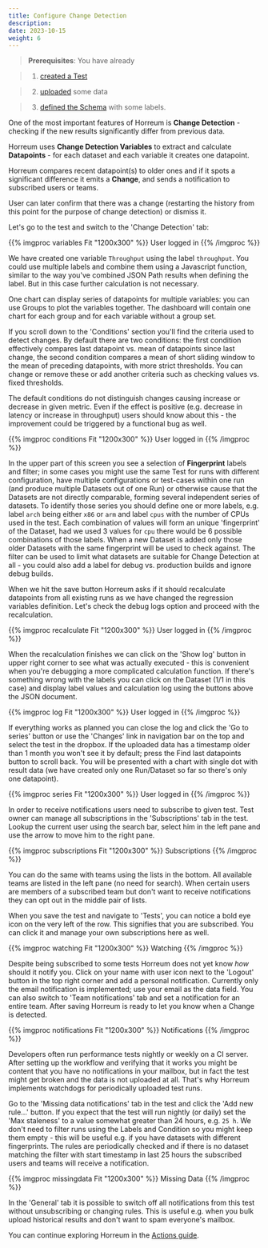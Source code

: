 ```yaml
---
title: Configure Change Detection
description: 
date: 2023-10-15
weight: 6
---
```


> **Prerequisites**: You have already 

> 1. [created a Test](/docs/tasks/create-new-test/)

> 2. [uploaded](/docs/tasks/upload-run/) some data

> 3. [defined the Schema](/docs/tasks/define-schema-and-views/) with some labels.


One of the most important features of Horreum is **Change Detection** - checking if the new results significantly differ from previous data. 

Horreum uses **Change Detection Variables** to extract and calculate **Datapoints** - for each dataset and each variable it creates one datapoint. 

Horreum compares recent datapoint(s) to older ones and if it spots a significant difference it emits a **Change**, and sends a notification to subscribed users or teams. 

User can later confirm that there was a change (restarting the history from this point for the purpose of change detection) or dismiss it.

Let's go to the test and switch to the 'Change Detection' tab:

{{% imgproc variables Fit "1200x300" %}}
User logged in
{{% /imgproc %}}

We have created one variable `Throughput` using the label `throughput`. You could use multiple labels and combine them using a Javascript function, similar to the way you've combined JSON Path results when defining the label. But in this case further calculation is not necessary.

One chart can display series of datapoints for multiple variables: you can use Groups to plot the variables together. The dashboard will contain one chart for each group and for each variable without a group set.

If you scroll down to the 'Conditions' section you'll find the criteria used to detect changes. By default there are two conditions: the first condition effectively compares last datapoint vs. mean of datapoints since last change, the second condition compares a mean of short sliding window to the mean of preceding datapoints, with more strict thresholds. You can change or remove these or add another criteria such as checking values vs. fixed thresholds.

The default conditions do not distinguish changes causing increase or decrease in given metric. Even if the effect is positive (e.g. decrease in latency or increase in throughput) users should know about this - the improvement could be triggered by a functional bug as well.

{{% imgproc conditions Fit "1200x300" %}}
User logged in
{{% /imgproc %}}


In the upper part of this screen you see a selection of **Fingerprint** labels and filter; in some cases you might use the same Test for runs with different configuration, have multiple configurations or test-cases within one run (and produce multiple Datasets out of one Run) or otherwise cause that the Datasets are not directly comparable, forming several independent series of datasets. To identify those series you should define one or more labels, e.g. label `arch` being either `x86` or `arm` and label `cpus` with the number of CPUs used in the test. Each combination of values will form an unique 'fingerprint' of the Dataset, had we used 3 values for `cpu` there would be 6 possible combinations of those labels. When a new Dataset is added only those older Datasets with the same fingerprint will be used to check against. The filter can be used to limit what datasets are suitable for Change Detection at all - you could also add a label for debug vs. production builds and ignore debug builds.

When we hit the save button Horreum asks if it should recalculate datapoints from all existing runs as we have changed the regression variables definition. Let's check the debug logs option and proceed with the recalculation.

{{% imgproc recalculate Fit "1200x300" %}}
User logged in
{{% /imgproc %}}

When the recalculation finishes we can click on the 'Show log' button in upper right corner to see what was actually executed - this is convenient when you're debugging a more complicated calculation function. If there's something wrong with the labels you can click on the Dataset (1/1 in this case) and display label values and calculation log using the buttons above the JSON document.

{{% imgproc log Fit "1200x300" %}}
User logged in
{{% /imgproc %}}

If everything works as planned you can close the log and click the 'Go to series' button or use the 'Changes' link in navigation bar on the top and select the test in the dropbox. If the uploaded data has a timestamp older than 1 month you won't see it by default; press the Find last datapoints button to scroll back. You will be presented with a chart with single dot with result data (we have created only one Run/Dataset so far so there's only one datapoint).

{{% imgproc series Fit "1200x300" %}}
User logged in
{{% /imgproc %}}


In order to receive notifications users need to subscribe to given test. Test owner can manage all subscriptions in the 'Subscriptions' tab in the test. Lookup the current user using the search bar, select him in the left pane and use the arrow to move him to the right pane.

{{% imgproc subscriptions Fit "1200x300" %}}
Subscriptions
{{% /imgproc %}}

You can do the same with teams using the lists in the bottom. All available teams are listed in the left pane (no need for search). When certain users are members of a subscribed team but don't want to receive notifications they can opt out in the middle pair of lists.

When you save the test and navigate to 'Tests', you can notice a bold eye icon on the very left of the row. This signifies that you are subscribed. You can click it and manage your own subscriptions here as well.

{{% imgproc watching Fit "1200x300" %}}
Watching
{{% /imgproc %}}

Despite being subscribed to some tests Horreum does not yet know _how_ should it notify you. Click on your name with user icon next to the 'Logout' button in the top right corner and add a personal notification. Currently only the email notification is implemented; use your email as the data field. You can also switch to 'Team notifications' tab and set a notification for an entire team. After saving Horreum is ready to let you know when a Change is detected.

{{% imgproc notifications Fit "1200x300" %}}
Notifications
{{% /imgproc %}}

Developers often run performance tests nightly or weekly on a CI server. After setting up the workflow and verifying that it works you might be content that you have no notifications in your mailbox, but in fact the test might get broken and the data is not uploaded at all. That's why Horreum implements watchdogs for periodically uploaded test runs.

Go to the 'Missing data notifications' tab in the test and click the 'Add new rule...' button. If you expect that the test will run nightly (or daily) set the 'Max staleness' to a value somewhat greater than 24 hours, e.g. `25 h`. We don't need to filter runs using the Labels and Condition so you might keep them empty - this will be useful e.g. if you have datasets with different fingerprints. The rules are periodically checked and if there is no dataset matching the filter with start timestamp in last 25 hours the subscribed users and teams will receive a notification.

{{% imgproc missingdata Fit "1200x300" %}}
Missing Data
{{% /imgproc %}}

In the 'General' tab it is possible to switch off all notifications from this test without unsubscribing or changing rules. This is useful e.g. when you bulk upload historical results and don't want to spam everyone's mailbox.

You can continue exploring Horreum in the [Actions guide](/docs/tasks/configure-actions).
